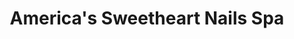 ---
title: "America's Sweetheart Nails Spa"
url: /naperville/americas-sweetheart-nails-spa/
shop: Kosmetik
---